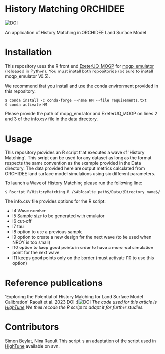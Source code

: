 History Matching ORCHIDEE
=========================
[![DOI](https://zenodo.org/badge/DOI/10.5281/zenodo.10592299.svg)](https://doi.org/10.5281/zenodo.10592299)


An application of History Matching in ORCHIDEE Land Surface Model


Installation
============

This repository uses the R front end [ExeterUQ_MOGP](https://github.com/BayesExeter/ExeterUQ_MOGP) for [mogp_emulator](https://github.com/alan-turing-institute/mogp_emulator) (released in Python).  You must install both repositories (be sure to install moqp_emulator V0.5).

We recommend that you install and use the conda environment provided in this repository. 

    $ conda install -c conda-forge --name HM --file requirements.txt 
    $ conda activate HM

Please provide the path of mopg_emulator and ExeterUQ_MOGP on lines 2 and 3 of the info.csv file in the data directory.  
    
Usage
=====

This repository provides an R script that executes a wave of 'History Matching'. This script can be used for any dataset as long as the format respects the same convention as the example provided in the Data directory. The data provided here are output metrics calculated from ORCHIDEE land surface model simulations using six different parameters. 

To launch a Wave of History Matching please run the following line: 

    $ Rscript R/HistoryMatching.R /$Ablosulte_path$/Data/$Directory_name$/ 

The info.csv file provides options for the R script: 
+ l4 Wave number 
+ l5 Sample size to be generated with emulator 
+ l6 cut-off
+ l7 tau
+ l8 option to use a previous sample
+ l9 option to create a new design for the next wave (to be used when NROY is too small) 
+ l10 option to keep good points in order to have a more real simulation point for the next wave
+ l11 keeps good points only on the border (must activate l10 to use this option) 

Reference publications
======================
'Exploring the Potential of History Matching for Land Surface Model Calibration' Raoult et al. 2023 DOI :[![DOI](http://dx.doi.org/10.5194/egusphere-2023-2996) _The code used for this article is [HighTune](https://svn.lmd.jussieu.fr/HighTune/) We then recode the R script to adapt it for further studies._
  
Contributors
============
Simon Beylat, Nina Raoult 
This script is an adaptation of the script used in [HighTune](https://svn.lmd.jussieu.fr/HighTune/) available on svn.

